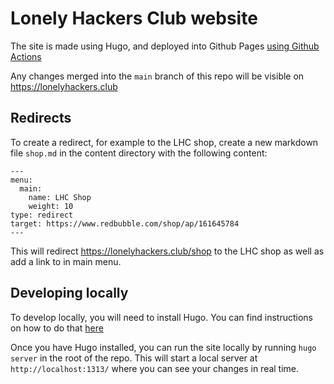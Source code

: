 # Lonely Hackers Club website

The site is made using Hugo, and deployed into Github Pages [using Github Actions](https://gohugo.io/hosting-and-deployment/hosting-on-github/)

Any changes merged into the `main` branch of this repo will be visible on https://lonelyhackers.club

## Redirects

To create a redirect, for example to the LHC shop, create a new markdown file `shop.md` in the content directory with the following content:

```
---
menu:
  main:
    name: LHC Shop
    weight: 10
type: redirect
target: https://www.redbubble.com/shop/ap/161645784
---
```

This will redirect https://lonelyhackers.club/shop to the LHC shop as well as add a link to in main menu.

## Developing locally

To develop locally, you will need to install Hugo. You can find instructions on how to do that [here](https://gohugo.io/getting-started/installing/)

Once you have Hugo installed, you can run the site locally by running `hugo server` in the root of the repo. This will start a local server at `http://localhost:1313/` where you can see your changes in real time.
